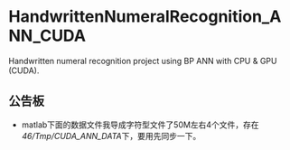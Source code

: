 HandwrittenNumeralRecognition_ANN_CUDA
======================================

Handwritten numeral recognition project using BP ANN with CPU &amp; GPU (CUDA).  


## 公告板

* matlab下面的数据文件我导成字符型文件了50M左右4个文件，存在*46/Tmp/CUDA_ANN_DATA*下，要用先同步一下。